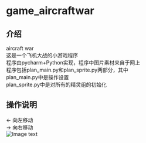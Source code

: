 # game_aircraftwar
## 介绍
aircraft war<br>
这是一个飞机大战的小游戏程序<br>
程序由pycharm+Python实现，程序中图片素材来自于网上<br>
程序包括plan_main.py和plan_sprite.py两部分，其中<br>
plan_main.py中是操作设置<br>
plan_sprite.py中是对所有的精灵组的初始化
## 操作说明
 ← 向左移动<br>
 → 向右移动<br>
 ![Image text]()
 
